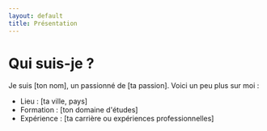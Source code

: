 ```yaml
---
layout: default
title: Présentation
---
```


# Qui suis-je ?

Je suis [ton nom], un passionné de [ta passion]. Voici un peu plus sur moi :

- Lieu : [ta ville, pays]
- Formation : [ton domaine d'études]
- Expérience : [ta carrière ou expériences professionnelles]
